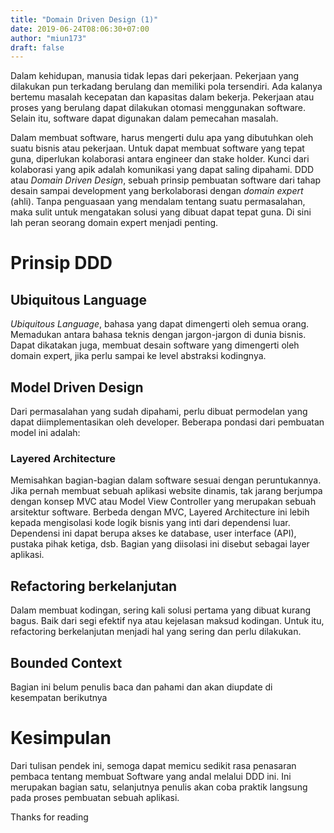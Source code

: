 ```yaml
---
title: "Domain Driven Design (1)"
date: 2019-06-24T08:06:30+07:00
author: "miun173"
draft: false
---
```


Dalam kehidupan, manusia tidak lepas dari pekerjaan. Pekerjaan yang dilakukan pun terkadang berulang dan memiliki pola tersendiri. Ada kalanya bertemu masalah kecepatan dan kapasitas dalam bekerja. Pekerjaan atau proses yang berulang dapat dilakukan otomasi menggunakan software. Selain itu, software dapat digunakan dalam pemecahan masalah. 

Dalam membuat software, harus mengerti dulu apa yang dibutuhkan oleh suatu bisnis atau pekerjaan. Untuk dapat membuat software yang tepat guna, diperlukan kolaborasi antara engineer dan stake holder. Kunci dari kolaborasi yang apik adalah komunikasi yang dapat saling dipahami. DDD atau _Domain Driven Design_, sebuah prinsip pembuatan software dari tahap desain sampai development yang berkolaborasi dengan _domain expert_ (ahli). Tanpa penguasaan yang mendalam tentang suatu permasalahan, maka sulit untuk mengatakan solusi yang dibuat dapat tepat guna. Di sini lah peran seorang domain expert menjadi penting.

# Prinsip DDD

## Ubiquitous Language
_Ubiquitous Language_, bahasa yang dapat dimengerti oleh semua orang. Memadukan antara bahasa teknis dengan jargon-jargon di dunia bisnis. Dapat dikatakan juga, membuat desain software yang dimengerti oleh domain expert, jika perlu sampai ke level abstraksi kodingnya. 

## Model Driven Design
Dari permasalahan yang sudah dipahami, perlu dibuat permodelan yang dapat diimplementasikan oleh developer. Beberapa pondasi dari pembuatan model ini adalah:

### Layered Architecture
Memisahkan bagian-bagian dalam software sesuai dengan peruntukannya. Jika pernah membuat sebuah aplikasi website dinamis, tak jarang berjumpa dengan konsep MVC atau Model View Controller yang merupakan sebuah arsitektur software. Berbeda dengan MVC, Layered Architecture ini lebih kepada mengisolasi kode logik bisnis yang inti dari dependensi luar. Dependensi ini dapat berupa akses ke database, user interface (API), pustaka pihak ketiga, dsb. Bagian yang diisolasi ini disebut sebagai layer aplikasi.

## Refactoring berkelanjutan
Dalam membuat kodingan, sering kali solusi pertama yang dibuat kurang bagus. Baik dari segi efektif nya atau kejelasan maksud kodingan. Untuk itu, refactoring berkelanjutan menjadi hal yang sering dan perlu dilakukan.

## Bounded Context
Bagian ini belum penulis baca dan pahami dan akan diupdate di kesempatan berikutnya

# Kesimpulan
Dari tulisan pendek ini, semoga dapat memicu sedikit rasa penasaran pembaca tentang membuat Software yang andal melalui DDD ini. Ini merupakan bagian satu, selanjutnya penulis akan coba praktik langsung pada proses pembuatan sebuah aplikasi. 

Thanks for reading